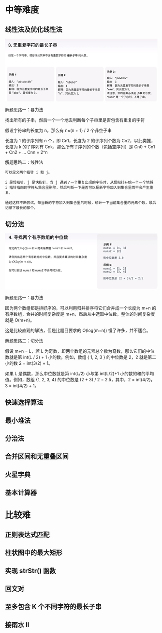 # 中等难度

## 线性法及优化线性法

<div align="center"> <img src="pic/LC03.png"/> </div>

解题思路一：暴力法

找出所有的子串，然后一个一个地去判断每个子串里是否包含有重复的字符


假设字符串的长度为 n，那么有 n×(n + 1) / 2 个非空子串  

长度为 1 的子序列有 n 个，即 Cn1，长度为 2 的子序列个数为 Cn2，以此类推，长度为 k 的子序列有 Cnk，那么所有子序列的个数（包括空序列）是 Cn0 + Cn1 + Cn2 + … Cnn = 2^n

解题思路二：线性法
```
可以定义两个指针 i 和 j。

i 是慢指针，j 是快指针，当 j 遇到了一个重复出现的字符时，从慢指针开始一个一个地将 i 指针指向的字符从集合里删除，然后判断一下是否可以把新字符加入到集合里而不会产生重复。

通过这样不断尝试，每当新的字符加入到集合里的时候，统计一下当前集合里的元素个数，最后记录下最长的那个。
```



## 切分法

<div align="center"> <img src="pic/LC04.png"/> </div>

解题思路一：暴力法  

因为两个数组都是排好序的，可以利用归并排序将它们合并成一个长度为 m+n 的有序数组，合并的时间复杂度是 m+n，然后从中选取中位数，整体的时间复杂度就是 O(m+n)。

这是比较直观的解法，但是比题目要求的 O(log(m+n)) 慢了许多，并不适合。

解题思路二：切分法

假设 m+n = L，若 L 为奇数，即两个数组的元素总个数为奇数，那么它们的中位数就是第 int(L / 2) + 1 小的数。例如，数组 { 1, 2, 3 } 的中位数是 2，2 就是第二小的数 2 = int(3/2) + 1。  

如果 L 是偶数，那么中位数就是第 int(L/2) 小与第 int(L/2)+1 小的数的和的平均值。例如，数组 {1, 2, 3, 4} 的中位数是 (2 + 3) / 2 = 2.5，其中，2 = int(4/2)，3 = int(4/2) + 1。 





## 快速选择算法

## 最小堆法

## 分治法

## 合并区间和无重叠区间

## 火星字典

## 基本计算器


# 比较难

## 正则表达式匹配

## 柱状图中的最大矩形

## 实现 strStr() 函数

## 回文对

## 至多包含 K 个不同字符的最长子串

## 接雨水 II

